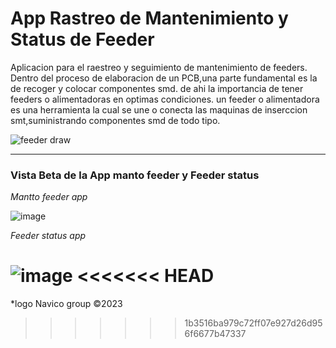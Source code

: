 # App Rastreo de Mantenimiento y Status de Feeder

Aplicacion para el raestreo y seguimiento de mantenimiento de feeders.
Dentro del proceso de elaboracion de un PCB,una parte fundamental es la de recoger y colocar componentes smd. de ahi la importancia de tener feeders o alimentadoras en optimas condiciones.
un feeder o alimentadora es una herramienta la cual se une o conecta las maquinas de inserccion smt,suministrando componentes smd de todo tipo.

![feeder draw](https://www1.smtbox.com/inc/uploads/SMT_Feeder_Lists_KS_Philips_Assembleon_Intelligent_Tape_Feeder_ITF_2_4022_591_91821_P_N_PA2654.png)

---

### Vista Beta de la App manto feeder y Feeder status

*Mantto feeder app*

![image](https://github.com/Echxvx2610/mantto_feeder/assets/99057175/7b0a11c7-997f-41ae-97e6-687e2dfe9b15)

*Feeder status app*

![image](https://github.com/Echxvx2610/mantto_feeder/assets/99057175/bc902995-8b38-46ec-a1f1-18a623767d72)
<<<<<<< HEAD
=======

*logo Navico group ©️2023
>>>>>>> 1b3516ba979c72ff07e927d26d956f6677b47337
